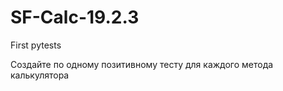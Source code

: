 # SF-Calc-19.2.3

First pytests

Создайте по одному позитивному тесту для каждого метода калькулятора
